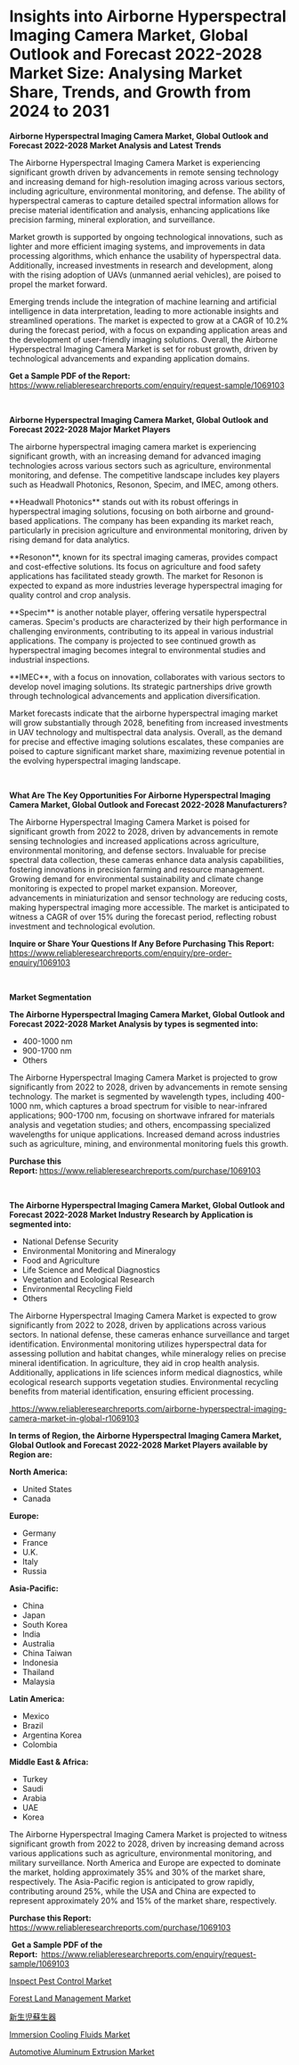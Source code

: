 <p><h1>Insights into Airborne Hyperspectral Imaging Camera Market, Global Outlook and Forecast 2022-2028 Market Size: Analysing Market Share, Trends, and Growth from 2024 to 2031</h1></p><p><strong>Airborne Hyperspectral Imaging Camera Market, Global Outlook and Forecast 2022-2028 Market Analysis and Latest Trends</strong></p>
<p><p>The Airborne Hyperspectral Imaging Camera Market is experiencing significant growth driven by advancements in remote sensing technology and increasing demand for high-resolution imaging across various sectors, including agriculture, environmental monitoring, and defense. The ability of hyperspectral cameras to capture detailed spectral information allows for precise material identification and analysis, enhancing applications like precision farming, mineral exploration, and surveillance.</p><p>Market growth is supported by ongoing technological innovations, such as lighter and more efficient imaging systems, and improvements in data processing algorithms, which enhance the usability of hyperspectral data. Additionally, increased investments in research and development, along with the rising adoption of UAVs (unmanned aerial vehicles), are poised to propel the market forward.</p><p>Emerging trends include the integration of machine learning and artificial intelligence in data interpretation, leading to more actionable insights and streamlined operations. The market is expected to grow at a CAGR of 10.2% during the forecast period, with a focus on expanding application areas and the development of user-friendly imaging solutions. Overall, the Airborne Hyperspectral Imaging Camera Market is set for robust growth, driven by technological advancements and expanding application domains.</p></p>
<p><strong>Get a Sample PDF of the Report:&nbsp;</strong> <a href="https://www.reliableresearchreports.com/enquiry/request-sample/1069103">https://www.reliableresearchreports.com/enquiry/request-sample/1069103</a></p>
<p>&nbsp;</p>
<p><strong>Airborne Hyperspectral Imaging Camera Market, Global Outlook and Forecast 2022-2028 Major Market Players</strong></p>
<p><p>The airborne hyperspectral imaging camera market is experiencing significant growth, with an increasing demand for advanced imaging technologies across various sectors such as agriculture, environmental monitoring, and defense. The competitive landscape includes key players such as Headwall Photonics, Resonon, Specim, and IMEC, among others.</p><p>**Headwall Photonics** stands out with its robust offerings in hyperspectral imaging solutions, focusing on both airborne and ground-based applications. The company has been expanding its market reach, particularly in precision agriculture and environmental monitoring, driven by rising demand for data analytics.</p><p>**Resonon**, known for its spectral imaging cameras, provides compact and cost-effective solutions. Its focus on agriculture and food safety applications has facilitated steady growth. The market for Resonon is expected to expand as more industries leverage hyperspectral imaging for quality control and crop analysis.</p><p>**Specim** is another notable player, offering versatile hyperspectral cameras. Specim's products are characterized by their high performance in challenging environments, contributing to its appeal in various industrial applications. The company is projected to see continued growth as hyperspectral imaging becomes integral to environmental studies and industrial inspections.</p><p>**IMEC**, with a focus on innovation, collaborates with various sectors to develop novel imaging solutions. Its strategic partnerships drive growth through technological advancements and application diversification.</p><p>Market forecasts indicate that the airborne hyperspectral imaging market will grow substantially through 2028, benefiting from increased investments in UAV technology and multispectral data analysis. Overall, as the demand for precise and effective imaging solutions escalates, these companies are poised to capture significant market share, maximizing revenue potential in the evolving hyperspectral imaging landscape.</p></p>
<p>&nbsp;</p>
<p><strong>What Are The Key Opportunities For Airborne Hyperspectral Imaging Camera Market, Global Outlook and Forecast 2022-2028 Manufacturers?</strong></p>
<p><p>The Airborne Hyperspectral Imaging Camera Market is poised for significant growth from 2022 to 2028, driven by advancements in remote sensing technologies and increased applications across agriculture, environmental monitoring, and defense sectors. Invaluable for precise spectral data collection, these cameras enhance data analysis capabilities, fostering innovations in precision farming and resource management. Growing demand for environmental sustainability and climate change monitoring is expected to propel market expansion. Moreover, advancements in miniaturization and sensor technology are reducing costs, making hyperspectral imaging more accessible. The market is anticipated to witness a CAGR of over 15% during the forecast period, reflecting robust investment and technological evolution.</p></p>
<p><strong>Inquire or Share Your Questions If Any Before Purchasing This Report:</strong> <a href="https://www.reliableresearchreports.com/enquiry/pre-order-enquiry/1069103">https://www.reliableresearchreports.com/enquiry/pre-order-enquiry/1069103</a></p>
<p>&nbsp;</p>
<p><strong>Market Segmentation</strong></p>
<p><strong>The Airborne Hyperspectral Imaging Camera Market, Global Outlook and Forecast 2022-2028 Market Analysis by types is segmented into:</strong></p>
<p><ul><li>400-1000 nm</li><li>900-1700 nm</li><li>Others</li></ul></p>
<p><p>The Airborne Hyperspectral Imaging Camera Market is projected to grow significantly from 2022 to 2028, driven by advancements in remote sensing technology. The market is segmented by wavelength types, including 400-1000 nm, which captures a broad spectrum for visible to near-infrared applications; 900-1700 nm, focusing on shortwave infrared for materials analysis and vegetation studies; and others, encompassing specialized wavelengths for unique applications. Increased demand across industries such as agriculture, mining, and environmental monitoring fuels this growth.</p></p>
<p><strong>Purchase this Report:&nbsp;</strong><a href="https://www.reliableresearchreports.com/purchase/1069103">https://www.reliableresearchreports.com/purchase/1069103</a></p>
<p>&nbsp;</p>
<p><strong>The Airborne Hyperspectral Imaging Camera Market, Global Outlook and Forecast 2022-2028 Market Industry Research by Application is segmented into:</strong></p>
<p><ul><li>National Defense Security</li><li>Environmental Monitoring and Mineralogy</li><li>Food and Agriculture</li><li>Life Science and Medical Diagnostics</li><li>Vegetation and Ecological Research</li><li>Environmental Recycling Field</li><li>Others</li></ul></p>
<p><p>The Airborne Hyperspectral Imaging Camera Market is expected to grow significantly from 2022 to 2028, driven by applications across various sectors. In national defense, these cameras enhance surveillance and target identification. Environmental monitoring utilizes hyperspectral data for assessing pollution and habitat changes, while mineralogy relies on precise mineral identification. In agriculture, they aid in crop health analysis. Additionally, applications in life sciences inform medical diagnostics, while ecological research supports vegetation studies. Environmental recycling benefits from material identification, ensuring efficient processing.</p></p>
<p><a href="https://www.reliableresearchreports.com/airborne-hyperspectral-imaging-camera-market-in-global-r1069103">&nbsp;https://www.reliableresearchreports.com/airborne-hyperspectral-imaging-camera-market-in-global-r1069103</a></p>
<p><strong>In terms of Region, the Airborne Hyperspectral Imaging Camera Market, Global Outlook and Forecast 2022-2028 Market Players available by Region are:</strong></p>
<p>
    <p> <strong> North America: </strong>
        <ul>
            <li>United States</li>
            <li>Canada</li>
        </ul>
        </p> 
    <p> <strong> Europe: </strong>
        <ul>
            <li>Germany</li>
            <li>France</li>
            <li>U.K.</li>
            <li>Italy</li>
            <li>Russia</li>
        </ul>
        </p> 
    <p> <strong> Asia-Pacific: </strong>
        <ul>
            <li>China</li>
            <li>Japan</li>
            <li>South Korea</li>
            <li>India</li>
            <li>Australia</li>
            <li>China Taiwan</li>
            <li>Indonesia</li>
            <li>Thailand</li>
            <li>Malaysia</li>
        </ul>
        </p> 
    <p> <strong> Latin America: </strong>
        <ul>
            <li>Mexico</li>
            <li>Brazil</li>
            <li>Argentina Korea</li>
            <li>Colombia</li>
        </ul>
        </p> 
    <p> <strong> Middle East & Africa: </strong>
        <ul>
            <li>Turkey</li>
            <li>Saudi</li>
            <li>Arabia</li>
            <li>UAE</li>
            <li>Korea</li>
        </ul>
    </p>
    </p>
<p><p>The Airborne Hyperspectral Imaging Camera Market is projected to witness significant growth from 2022 to 2028, driven by increasing demand across various applications such as agriculture, environmental monitoring, and military surveillance. North America and Europe are expected to dominate the market, holding approximately 35% and 30% of the market share, respectively. The Asia-Pacific region is anticipated to grow rapidly, contributing around 25%, while the USA and China are expected to represent approximately 20% and 15% of the market share, respectively.</p></p>
<p><strong>Purchase this Report: </strong><a href="https://www.reliableresearchreports.com/purchase/1069103">https://www.reliableresearchreports.com/purchase/1069103</a></p>
<p>&nbsp;<strong>Get a Sample PDF of the Report:&nbsp;&nbsp;</strong><a href="https://www.reliableresearchreports.com/enquiry/request-sample/1069103">https://www.reliableresearchreports.com/enquiry/request-sample/1069103</a></p>
<p><strong></strong></p>
<p><p><a href="https://www.linkedin.com/pulse/global-inspect-pest-control-industry-analysis-share-growth-lgc1f?trackingId=ZdX8PahFTY2fDRULJ73wQw%3D%3D">Inspect Pest Control Market</a></p><p><a href="https://www.linkedin.com/pulse/global-market-pulse-trends-growth-analysis-forest-land-management-tuk5f?trackingId=dTDJMN0%2FRaOLDs0erARq5g%3D%3D">Forest Land Management Market</a></p><p><a href="https://medium.com/@alioukaye1/neonatal-resuscitator-market-%E3%81%AF-%E3%82%B3%E3%82%B9%E3%83%88%E7%AE%A1%E7%90%86%E3%81%A8%E5%8A%B9%E7%8E%87%E5%90%91%E4%B8%8A%E3%82%92%E5%84%AA%E5%85%88%E3%81%97%E3%81%BE%E3%81%99-%E3%81%95%E3%82%89%E3%81%AB-%E5%A0%B1%E5%91%8A%E6%9B%B8%E3%81%AF%E5%B8%82%E5%A0%B4%E3%81%AE%E9%9C%80%E8%A6%81%E9%9D%A2%E3%81%A8%E4%BE%9B%E7%B5%A6%E9%9D%A2%E3%81%AE%E4%B8%A1%E6%96%B9%E3%82%92%E3%82%AB%E3%83%90%E3%83%BC%E3%81%97%E3%81%A6%E3%81%84%E3%81%BE%E3%81%99-neonatal-ee1fecf89663?postPublishedType=initial">新生児蘇生器</a></p><p><a href="https://issuu.com/reportprime-2/docs/immersion-cooling-fluids-market-siz_537a3853431a83">Immersion Cooling Fluids Market</a></p><p><a href="https://medium.com/@valeriecruz651/automotive-aluminum-extrusion-market-outlook-complete-industry-analysis-2024-to-2031-88e985c7bde9">Automotive Aluminum Extrusion Market</a></p></p>